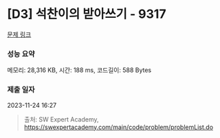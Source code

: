 # [D3] 석찬이의 받아쓰기 - 9317 

[문제 링크](https://swexpertacademy.com/main/code/problem/problemDetail.do?contestProbId=AW-hOY5KeEIDFAVg) 

### 성능 요약

메모리: 28,316 KB, 시간: 188 ms, 코드길이: 588 Bytes

### 제출 일자

2023-11-24 16:27



> 출처: SW Expert Academy, https://swexpertacademy.com/main/code/problem/problemList.do